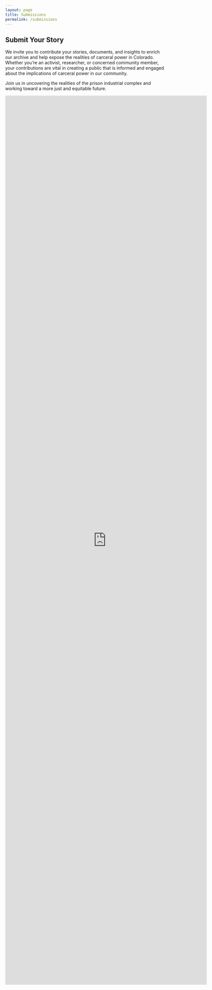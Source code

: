 ```yaml
---
layout: page
title: Submissions
permalink: /submissions
---
```


## Submit Your Story

We invite you to contribute your stories, documents, and insights to enrich our archive and help expose the realities of carceral power in Colorado. Whether you’re an activist, researcher, or concerned community member, your contributions are vital in creating a public that is informed and engaged about the implications of carceral power in our community.

Join us in uncovering the realities of the prison industrial complex and working toward a more just and equitable future.

<iframe src="https://docs.google.com/forms/d/e/1FAIpQLSejScVORzkt2lq64s-VZgkWE1Gm_-Nibq8-RGOmpZRfPM8HNQ/viewform?embedded=true" width="640" height="2815" frameborder="0" marginheight="0" marginwidth="0">Loading…</iframe>
